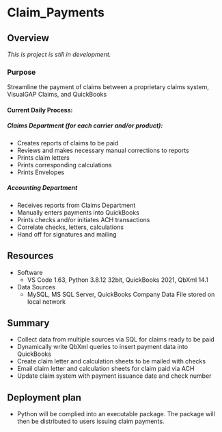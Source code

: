 # Claim_Payments

## Overview
*This is project is still in development.*

### Purpose
Streamline the payment of claims between a proprietary claims system, VisualGAP Claims, and QuickBooks

#### Current Daily Process:
##### Claims Department (for each carrier and/or product):
- Creates reports of claims to be paid
- Reviews and makes necessary manual corrections to reports 
- Prints claim letters
- Prints corresponding calculations
- Prints Envelopes

##### Accounting Department
- Receives reports from Claims Department
- Manually enters payments into QuickBooks
- Prints checks and/or initiates ACH transactions
- Correlate checks, letters, calculations
- Hand off for signatures and mailing  

## Resources
- Software
	- VS Code 1.63, Python 3.8.12 32bit, QuickBooks 2021, QbXml 14.1
- Data Sources
	- MySQL, MS SQL Server, QuickBooks Company Data File stored on local network
	
## Summary
- Collect data from multiple sources via SQL for claims ready to be paid
- Dynamically write QbXml queries to insert payment data into QuickBooks
- Create claim letter and calculation sheets to be mailed with checks
- Email claim letter and calculation sheets for claim paid via ACH
- Update claim system with payment issuance date and check number

## Deployment plan
- Python will be complied into an executable package.  The package will then be distributed to users issuing claim payments.